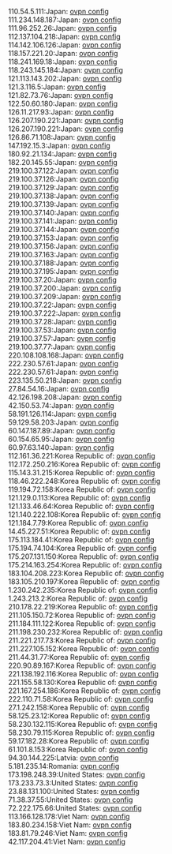 110.54.5.111:Japan: [ovpn config](vpn/110_54_5_111.ovpn)  
111.234.148.187:Japan: [ovpn config](vpn/111_234_148_187.ovpn)  
111.96.252.26:Japan: [ovpn config](vpn/111_96_252_26.ovpn)  
112.137.104.218:Japan: [ovpn config](vpn/112_137_104_218.ovpn)  
114.142.106.126:Japan: [ovpn config](vpn/114_142_106_126.ovpn)  
118.157.221.20:Japan: [ovpn config](vpn/118_157_221_20.ovpn)  
118.241.169.18:Japan: [ovpn config](vpn/118_241_169_18.ovpn)  
118.243.145.184:Japan: [ovpn config](vpn/118_243_145_184.ovpn)  
121.113.143.202:Japan: [ovpn config](vpn/121_113_143_202.ovpn)  
121.3.116.5:Japan: [ovpn config](vpn/121_3_116_5.ovpn)  
121.82.73.76:Japan: [ovpn config](vpn/121_82_73_76.ovpn)  
122.50.60.180:Japan: [ovpn config](vpn/122_50_60_180.ovpn)  
126.11.217.93:Japan: [ovpn config](vpn/126_11_217_93.ovpn)  
126.207.190.221:Japan: [ovpn config](vpn/126_207_190_221.ovpn)  
126.207.190.221:Japan: [ovpn config](vpn/126_207_190_221.ovpn)  
126.86.71.108:Japan: [ovpn config](vpn/126_86_71_108.ovpn)  
147.192.15.3:Japan: [ovpn config](vpn/147_192_15_3.ovpn)  
180.92.21.134:Japan: [ovpn config](vpn/180_92_21_134.ovpn)  
182.20.145.55:Japan: [ovpn config](vpn/182_20_145_55.ovpn)  
219.100.37.122:Japan: [ovpn config](vpn/219_100_37_122.ovpn)  
219.100.37.126:Japan: [ovpn config](vpn/219_100_37_126.ovpn)  
219.100.37.129:Japan: [ovpn config](vpn/219_100_37_129.ovpn)  
219.100.37.138:Japan: [ovpn config](vpn/219_100_37_138.ovpn)  
219.100.37.139:Japan: [ovpn config](vpn/219_100_37_139.ovpn)  
219.100.37.140:Japan: [ovpn config](vpn/219_100_37_140.ovpn)  
219.100.37.141:Japan: [ovpn config](vpn/219_100_37_141.ovpn)  
219.100.37.144:Japan: [ovpn config](vpn/219_100_37_144.ovpn)  
219.100.37.153:Japan: [ovpn config](vpn/219_100_37_153.ovpn)  
219.100.37.156:Japan: [ovpn config](vpn/219_100_37_156.ovpn)  
219.100.37.163:Japan: [ovpn config](vpn/219_100_37_163.ovpn)  
219.100.37.188:Japan: [ovpn config](vpn/219_100_37_188.ovpn)  
219.100.37.195:Japan: [ovpn config](vpn/219_100_37_195.ovpn)  
219.100.37.20:Japan: [ovpn config](vpn/219_100_37_20.ovpn)  
219.100.37.200:Japan: [ovpn config](vpn/219_100_37_200.ovpn)  
219.100.37.209:Japan: [ovpn config](vpn/219_100_37_209.ovpn)  
219.100.37.22:Japan: [ovpn config](vpn/219_100_37_22.ovpn)  
219.100.37.222:Japan: [ovpn config](vpn/219_100_37_222.ovpn)  
219.100.37.28:Japan: [ovpn config](vpn/219_100_37_28.ovpn)  
219.100.37.53:Japan: [ovpn config](vpn/219_100_37_53.ovpn)  
219.100.37.57:Japan: [ovpn config](vpn/219_100_37_57.ovpn)  
219.100.37.77:Japan: [ovpn config](vpn/219_100_37_77.ovpn)  
220.108.108.168:Japan: [ovpn config](vpn/220_108_108_168.ovpn)  
222.230.57.61:Japan: [ovpn config](vpn/222_230_57_61.ovpn)  
222.230.57.61:Japan: [ovpn config](vpn/222_230_57_61.ovpn)  
223.135.50.218:Japan: [ovpn config](vpn/223_135_50_218.ovpn)  
27.84.54.16:Japan: [ovpn config](vpn/27_84_54_16.ovpn)  
42.126.198.208:Japan: [ovpn config](vpn/42_126_198_208.ovpn)  
42.150.53.74:Japan: [ovpn config](vpn/42_150_53_74.ovpn)  
58.191.126.114:Japan: [ovpn config](vpn/58_191_126_114.ovpn)  
59.129.58.203:Japan: [ovpn config](vpn/59_129_58_203.ovpn)  
60.147.187.89:Japan: [ovpn config](vpn/60_147_187_89.ovpn)  
60.154.65.95:Japan: [ovpn config](vpn/60_154_65_95.ovpn)  
60.97.63.140:Japan: [ovpn config](vpn/60_97_63_140.ovpn)  
112.161.36.221:Korea Republic of: [ovpn config](vpn/112_161_36_221.ovpn)  
112.172.250.216:Korea Republic of: [ovpn config](vpn/112_172_250_216.ovpn)  
115.143.31.215:Korea Republic of: [ovpn config](vpn/115_143_31_215.ovpn)  
118.46.222.248:Korea Republic of: [ovpn config](vpn/118_46_222_248.ovpn)  
119.194.72.158:Korea Republic of: [ovpn config](vpn/119_194_72_158.ovpn)  
121.129.0.113:Korea Republic of: [ovpn config](vpn/121_129_0_113.ovpn)  
121.133.46.64:Korea Republic of: [ovpn config](vpn/121_133_46_64.ovpn)  
121.140.222.108:Korea Republic of: [ovpn config](vpn/121_140_222_108.ovpn)  
121.184.7.79:Korea Republic of: [ovpn config](vpn/121_184_7_79.ovpn)  
14.45.227.51:Korea Republic of: [ovpn config](vpn/14_45_227_51.ovpn)  
175.113.184.41:Korea Republic of: [ovpn config](vpn/175_113_184_41.ovpn)  
175.194.74.104:Korea Republic of: [ovpn config](vpn/175_194_74_104.ovpn)  
175.207.131.150:Korea Republic of: [ovpn config](vpn/175_207_131_150.ovpn)  
175.214.163.254:Korea Republic of: [ovpn config](vpn/175_214_163_254.ovpn)  
183.104.208.223:Korea Republic of: [ovpn config](vpn/183_104_208_223.ovpn)  
183.105.210.197:Korea Republic of: [ovpn config](vpn/183_105_210_197.ovpn)  
1.230.242.235:Korea Republic of: [ovpn config](vpn/1_230_242_235.ovpn)  
1.243.213.2:Korea Republic of: [ovpn config](vpn/1_243_213_2.ovpn)  
210.178.22.219:Korea Republic of: [ovpn config](vpn/210_178_22_219.ovpn)  
211.105.150.72:Korea Republic of: [ovpn config](vpn/211_105_150_72.ovpn)  
211.184.111.122:Korea Republic of: [ovpn config](vpn/211_184_111_122.ovpn)  
211.198.230.232:Korea Republic of: [ovpn config](vpn/211_198_230_232.ovpn)  
211.221.217.73:Korea Republic of: [ovpn config](vpn/211_221_217_73.ovpn)  
211.227.105.152:Korea Republic of: [ovpn config](vpn/211_227_105_152.ovpn)  
211.44.31.77:Korea Republic of: [ovpn config](vpn/211_44_31_77.ovpn)  
220.90.89.167:Korea Republic of: [ovpn config](vpn/220_90_89_167.ovpn)  
221.138.192.116:Korea Republic of: [ovpn config](vpn/221_138_192_116.ovpn)  
221.155.58.130:Korea Republic of: [ovpn config](vpn/221_155_58_130.ovpn)  
221.167.254.186:Korea Republic of: [ovpn config](vpn/221_167_254_186.ovpn)  
222.110.71.58:Korea Republic of: [ovpn config](vpn/222_110_71_58.ovpn)  
27.1.242.158:Korea Republic of: [ovpn config](vpn/27_1_242_158.ovpn)  
58.125.23.12:Korea Republic of: [ovpn config](vpn/58_125_23_12.ovpn)  
58.230.132.115:Korea Republic of: [ovpn config](vpn/58_230_132_115.ovpn)  
58.230.79.115:Korea Republic of: [ovpn config](vpn/58_230_79_115.ovpn)  
59.17.182.28:Korea Republic of: [ovpn config](vpn/59_17_182_28.ovpn)  
61.101.8.153:Korea Republic of: [ovpn config](vpn/61_101_8_153.ovpn)  
94.30.144.225:Latvia: [ovpn config](vpn/94_30_144_225.ovpn)  
5.181.235.14:Romania: [ovpn config](vpn/5_181_235_14.ovpn)  
173.198.248.39:United States: [ovpn config](vpn/173_198_248_39.ovpn)  
173.233.73.3:United States: [ovpn config](vpn/173_233_73_3.ovpn)  
23.88.131.100:United States: [ovpn config](vpn/23_88_131_100.ovpn)  
71.38.37.55:United States: [ovpn config](vpn/71_38_37_55.ovpn)  
72.222.175.66:United States: [ovpn config](vpn/72_222_175_66.ovpn)  
113.166.128.178:Viet Nam: [ovpn config](vpn/113_166_128_178.ovpn)  
183.80.234.158:Viet Nam: [ovpn config](vpn/183_80_234_158.ovpn)  
183.81.79.246:Viet Nam: [ovpn config](vpn/183_81_79_246.ovpn)  
42.117.204.41:Viet Nam: [ovpn config](vpn/42_117_204_41.ovpn)  
